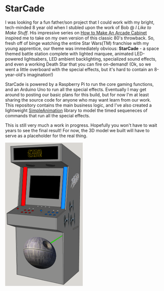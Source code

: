# StarCade

I was looking for a fun father/son project that I could work with my bright, tech-minded 8 year old when I stubled upon the work of Bob @ _I Like to Make Stuff_.  His impressive series on [How to Make An Arcade Cabinet](https://www.iliketomakestuff.com/how-to-make-an-arcade-cabinet-part-1/) inspired me to take on my own version of this classic 80's throwback.  So, fresh off of binge watching the entire Star Wars(TM) franchise with my young apprentice, our theme was immediately obvious: **StarCade** - a space themed battle station complete with lighted marquee, animated LED-powered lightsabers, LED ambient backlighting, specialized sound effects, and even a working Death Star that you can fire on-demand!  (Ok, so we went a little overboard with the special effects, but it's hard to contain an 8-year-old's imagination!)

StarCade is powered by a Raspberry Pi to run the core gaming functions, and an Arduino Uno to run all the special effects.  Eventually I may get around to posting our basic plans for this build, but for now I'm at least sharing the source code for anyone who may want learn from our work.  This repository contains the main business logic, and I've also created a lightweight [SimpleAnimation](https://github.com/sgsiebers/SimpleAnimation) library to model the timed sequeneces of commands that run all the special effects.

This is still very much a work in progress.  Hopefully you won't have to wait years to see the final result!  For now, the 3D model we built will have to serve as a placeholder for the real thing.

<img src="StarcadeModel.png" width=50% height=50% align="middle">
